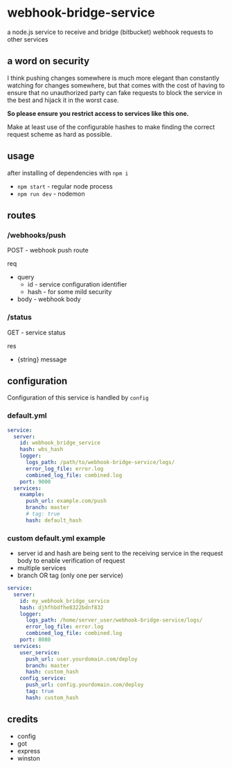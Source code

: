 webhook-bridge-service
===

a node.js service to receive and bridge (bitbucket) webhook requests to other services

## a word on security

I think pushing changes somewhere is much more elegant than constantly watching for changes somewhere,
but that comes with the cost of having to ensure that no unauthorized party can fake requests to block
the service in the best and hijack it in the worst case.

**So please ensure you restrict access to services like this one.**

Make at least use of the configurable hashes to make finding the correct request scheme as hard as possible.

## usage

after installing of dependencies with `npm i`

- `npm start` - regular node process
- `npm run dev` - nodemon

## routes

### /webhooks/push

POST - webhook push route

req

- query
  - id - service configuration identifier
  - hash - for some mild security
- body - webhook body

### /status

GET - service status

res

- {string} message

## configuration

Configuration of this service is handled by `config`

### default.yml

```yaml
service:
  server:
    id: webhook_bridge_service
    hash: wbs_hash
    logger:
      logs_path: /path/to/webhook-bridge-service/logs/
      error_log_file: error.log
      combined_log_file: combined.log
    port: 9000
  services:
    example:
      push_url: example.com/push
      branch: master
      # tag: true
      hash: default_hash
```

### custom default.yml example

- server id and hash are being sent to the receiving service in the request body to enable verification of request
- multiple services
- branch OR tag (only one per service)

```yaml
service:
  server:
    id: my_webhook_bridge_service
    hash: djhfhbdfhe8322bdnf832
    logger:
      logs_path: /home/server_user/webhook-bridge-service/logs/
      error_log_file: error.log
      combined_log_file: combined.log
    port: 8080
  services:
    user_service:
      push_url: user.yourdomain.com/deploy
      branch: master
      hash: custom_hash
    config_service:
      push_url: config.yourdomain.com/deploy
      tag: true
      hash: custom_hash
```

## credits

- config
- got
- express
- winston
